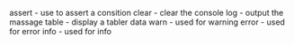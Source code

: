 assert - use to assert a consition
clear - clear the console
log - output the massage 
table - display a tabler data 
warn - used for warning
error - used for error
info - used for info 
